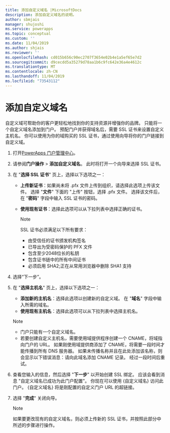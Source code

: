 ```yaml
---
title: 添加自定义域名 |MicrosoftDocs
description: 添加自定义域名的说明。
author: sbmjais
manager: shujoshi
ms.service: powerapps
ms.topic: conceptual
ms.custom: ''
ms.date: 11/04/2019
ms.author: shjais
ms.reviewer: ''
ms.openlocfilehash: cd015b656c90ec2707f3654e02b4e1a5ef65e7d2
ms.sourcegitcommit: d9cecdd5a35279d78aa1b6c9fc642e36a4e4612c
ms.translationtype: MT
ms.contentlocale: zh-CN
ms.lasthandoff: 11/04/2019
ms.locfileid: "73543112"
---
```

# <a name="add-a-custom-domain-name"></a>添加自定义域名

自定义域可帮助你的客户更轻松地找到你的支持资源并增强你的品牌。 只能将一个自定义域名添加到门户。 预配门户并获得域名后，需要 SSL 证书来设置自定义主机名。 你可以使用为你的域购买的 SSL 证书，通过使用向导将你的门户链接到自定义域。

1. 打开[PowerApps 门户管理中心](admin-overview.md)。

2. 请参阅**门户操作** > **添加自定义域名**。 此时将打开一个向导来选择 SSL 证书。

3. 在 "**选择 SSL 证书**" 页上，选择以下选项之一：
   - **上传新证书**：如果尚未将 .pfx 文件上传到组织，请选择此选项上传该文件。 选择 "**文件**" 下面的 "上传" 按钮，选择 .pfx 文件。 选择该文件后，在 "**密码**" 字段中输入 SSL 证书的密码。
   - **使用现有证书**：选择此选项可以从下拉列表中选择正确的证书。

     > [!Note]
     > SSL 证书必须满足以下所有要求：
     > - 由受信任的证书颁发机构签名
     > - 已导出为受密码保护的 PFX 文件
     > - 包含至少2048位长的私钥
     > - 包含证书链中的所有中间证书
     > - 必须启用 SHA2;正在从常用浏览器中删除 SHA1 支持

4. 选择“下一步”。

5. 在 "**选择主机名**" 页上，选择以下选项之一：
    - **添加新的主机名**：选择此选项以创建新的自定义域。 在 "**域名**" 字段中输入所需的域名。
    - **使用现有主机名**：选择此选项可以从下拉列表中选择主机名。 
   
   > [!Note]
   > - 门户只能有一个自定义域名。 
   > - 若要创建自定义主机名，需要使用域提供程序创建一个 CNAME，将域指向门户的 URL。 如果刚使用域提供商添加了 CNAME，将需要一段时间才能传播到所有 DNS 服务器。 如果未传播名称并且在此处添加该名称，则会显示以下错误消息：请向此域名添加 CNAME 记录。 经过一段时间后重试。

6. 查看您输入的信息，然后选择 "**下一步**" 以开始创建 SSL 绑定。 应该会看到消息 "自定义域名已成功为此门户配置"。 你现在可以使用 {自定义域名} 访问此门户。 {自定义域名} 将是刚配置的自定义门户 URL 的超链接。

7. 选择 "**完成**" 关闭向导。

    > [!Note]
    > 如果要更改现有的自定义域名，则必须上传新的 SSL 证书，并按照此部分中所述的步骤进行操作。
    

